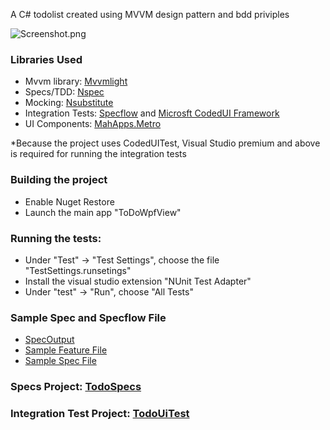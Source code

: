 A C# todolist created using MVVM design pattern and bdd priviples 

![Screenshot.png](//gh-pages/screenshot.png)
### Libraries Used
- Mvvm library: [Mvvmlight](http://www.galasoft.ch/mvvm/)
- Specs/TDD: [Nspec](http://nspec.org/)
- Mocking: [Nsubstitute](http://nsubstitute.github.io/)
- Integration Tests: [Specflow](http://www.specflow.org/) and [Microsft CodedUI Framework](http://msdn.microsoft.com/en-us/library/dd286726.aspx)
- UI Components: [MahApps.Metro](http://mahapps.com/MahApps.Metro/)

*Because the project uses CodedUITest, Visual Studio premium and above is required for running the integration tests

### Building the project
- Enable Nuget Restore
- Launch the main app "ToDoWpfView"


### Running the tests:
- Under "Test" -> "Test Settings", choose the file "TestSettings.runsetings"
- Install the visual studio extension "NUnit Test Adapter"
- Under "test" -> "Run", choose "All Tests"

### Sample Spec and Specflow File
- [SpecOutput](/gh-pages/sample/spec_output.txt)
- [Sample Feature File](/gh-pages/sample/Completing.feature)
- [Sample Spec File](/gh-pages/sample/TaskRepository_spec.cs)

### Specs Project: [TodoSpecs](TodoSpecs)
### Integration Test Project: [TodoUiTest](TodoUiTest)